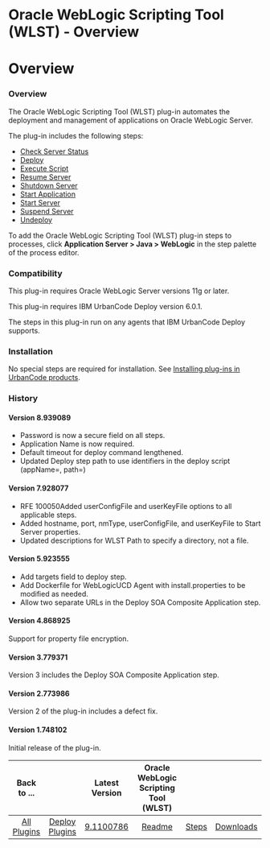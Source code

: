 
Oracle WebLogic Scripting Tool (WLST) - Overview
================================================

# Overview


### Overview




The Oracle WebLogic Scripting Tool (WLST) plug-in automates the deployment and management of applications on Oracle WebLogic Server.

The plug-in includes the following steps:

* [Check Server Status](#check_server_status)
* [Deploy](#deploy)
* [Execute Script](#execute_script)
* [Resume Server](#resume_server)
* [Shutdown Server](#shutdown_server)
* [Start Application](#start_application)
* [Start Server](#start_server)
* [Suspend Server](#suspend_server)
* [Undeploy](#undeploy)

To add the Oracle WebLogic Scripting Tool (WLST) plug-in steps to processes, click **Application Server > Java > WebLogic** in the step palette of the process editor.

### Compatibility

This plug-in requires Oracle WebLogic Server versions 11g or later.


This plug-in requires IBM UrbanCode Deploy version 6.0.1.


The steps in this plug-in run on any agents that IBM UrbanCode Deploy supports.


### Installation

No special steps are required for installation. See [Installing plug-ins in UrbanCode products](https://community.ibm.com/community/user/wasdevops/blogs/laurel-dickson-bull1/2022/06/13/install-plugins "Installing plug-ins in UrbanCode products").

### History

#### Version 8.939089

* Password is now a secure field on all steps.
* Application Name is now required.
* Default timeout for deploy command lengthened.
* Updated Deploy step path to use identifiers in the deploy script (appName=, path=)

#### Version 7.928077

* RFE 100050Added userConfigFile and userKeyFile options to all applicable steps.
* Added hostname, port, nmType, userConfigFile, and userKeyFile to Start Server properties.
* Updated descriptions for WLST Path to specify a directory, not a file.

#### Version 5.923555

* Add targets field to deploy step.
* Add Dockerfile for WebLogicUCD Agent with install.properties to be modified as needed.
* Allow two separate URLs in the Deploy SOA Composite Application step.

#### Version 4.868925

Support for property file encryption.

#### Version 3.779371

Version 3 includes the Deploy SOA Composite Application step.

#### Version 2.773986

Version 2 of the plug-in includes a defect fix.

#### Version 1.748102

Initial release of the plug-in.


|Back to ...||Latest Version|Oracle WebLogic Scripting Tool (WLST) |||
| :---: | :---: | :---: | :---: | :---: | :---: |
|[All Plugins](../../index.md)|[Deploy Plugins](../README.md)|[9.1100786](https://raw.githubusercontent.com/UrbanCode/IBM-UCD-PLUGINS/main/files/WebLogic-WLST/WebLogic-WLST-9.1100786.zip)|[Readme](README.md)|[Steps](steps.md)|[Downloads](downloads.md)|

